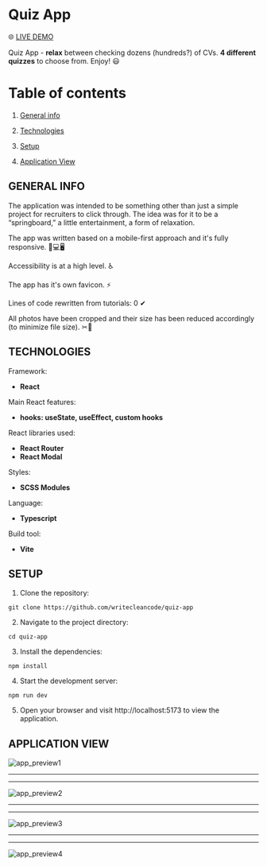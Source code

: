 # Quiz App

🌐 [LIVE DEMO](https://writecleancode.github.io/quiz-app/)



Quiz App - **relax** between checking dozens (hundreds?) of CVs. **4 different quizzes** to choose from. Enjoy! 😃



# Table of contents

1. [General info](#general-info)

2. [Technologies](#technologies)

3. [Setup](#setup)

4. [Application View](application-view)



## GENERAL INFO

The application was intended to be something other than just a simple project for recruiters to click through. The idea was for it to be a “springboard,” a little entertainment, a form of relaxation.

The app was written based on a mobile-first approach and it's fully responsive. 📱💻🖥

Accessibility is at a high level. ♿

The app has it's own favicon. ⚡

Lines of code rewritten from tutorials: 0 ✔

All photos have been cropped and their size has been reduced accordingly (to minimize file size). ✂📐



## TECHNOLOGIES

Framework:
- **React**

Main React features:
- **hooks: useState, useEffect, custom hooks**

React libraries used:
- **React Router**
- **React Modal**

Styles:
- **SCSS Modules**

Language:
- **Typescript**

Build tool:
- **Vite**



## SETUP

1. Clone the repository:

```
git clone https://github.com/writecleancode/quiz-app
```

2. Navigate to the project directory:

```
cd quiz-app
```

3. Install the dependencies:

```
npm install
```

4. Start the development server:

```
npm run dev
```

5. Open your browser and visit http://localhost:5173 to view the application.



## APPLICATION VIEW

![app_preview1](https://github.com/writecleancode/quiz-app/assets/143826285/0a4d708e-cc23-49e8-95b7-b3b7fea9bbfc)
***
***
![app_preview2](https://github.com/writecleancode/quiz-app/assets/143826285/0207aafb-f250-49a8-bee6-fa5cd69e3793)
***
***
![app_preview3](https://github.com/writecleancode/quiz-app/assets/143826285/57380988-f700-4ad4-aa89-f72c8d8e9b9e)
***
***
![app_preview4](https://github.com/writecleancode/quiz-app/assets/143826285/7545c569-bc94-41c1-b2f5-c73102754aed)